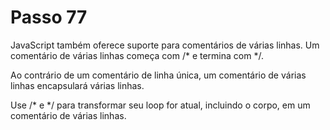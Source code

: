 # Passo 77

JavaScript também oferece suporte para comentários de várias linhas. Um comentário de várias linhas começa com /* e termina com */.

Ao contrário de um comentário de linha única, um comentário de várias linhas encapsulará várias linhas.

Use /* e */ para transformar seu loop for atual, incluindo o corpo, em um comentário de várias linhas.